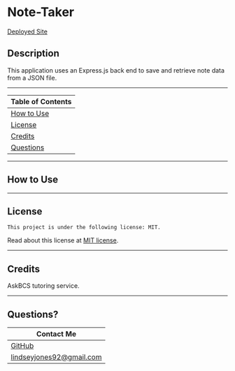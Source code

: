 # Note-Taker

<a href="" title="Note Taker" target="_blank">Deployed Site</a>

## Description

This application uses an Express.js back end to save and retrieve note data from a JSON file.

---

| Table of Contents       |
| ----------------------- |
| [How to Use](#usage)    |
| [License](#license)     |
| [Credits](#credits)     |
| [Questions](#questions) |

---

## How to Use



---

## License

    This project is under the following license: MIT.

Read about this license at [MIT license](https://choosealicense.com/licenses/).

---

## Credits

AskBCS tutoring service.

---

## Questions?

| Contact Me                                   |
| -------------------------------------------- |
| [GitHub](https://www.github.com/L-Jones-hub) |
| lindseyjones92@gmail.com                     |
